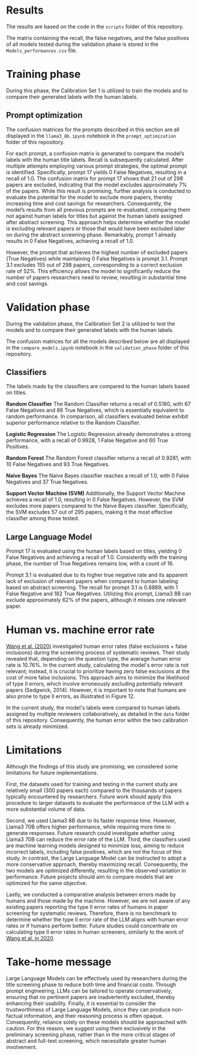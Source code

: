 # Results
The results are based on the code in the `scripts` folder of this repository.

The matrix containing the recall, the false negatives, and the false positives of all models tested during the validation phase is stored in the `Models_performances.csv` file.

# Training phase
During this phase, the Calibration Set 1 is utilized to train the models and to compare their generated labels with the human labels.

## Prompt optimization
The confusion matrices for the prompts described in this section are all displayed in the `llama3_8b.ipynb` notebook in the `prompt_optimization` folder of this repository.

For each prompt, a confusion matrix is generated to compare the model’s labels with the human title labels. Recall is subsequently calculated. After multiple attempts employing various prompt strategies, the optimal prompt is identified. Specifically, prompt 17 yields 0 False Negatives, resulting in a recall of 1.0. The confusion matrix for prompt 17 shows that 21 out of 298 papers are excluded, indicating that the model excludes approximately 7% of the papers. While this result is promising, further analysis is conducted to evaluate the potential for the model to exclude more papers, thereby increasing time and cost savings for researchers. Consequently, the model’s results from all previous prompts are re-evaluated, comparing them not against human labels for titles but against the human labels assigned after abstract screening. This approach helps determine whether the model is excluding relevant papers or those that would have been excluded later on during the abstract screening phase. Remarkably, prompt 1 already results in 0 False Negatives, achieving a recall of 1.0.

However, the prompt that achieves the highest number of excluded papers (True Negatives) while maintaining 0 False Negatives is prompt 3.1. Prompt 3.1 excludes 155 out of 298 papers, corresponding to a correct exclusion rate of 52%. This efficiency allows the model to significantly reduce the number of papers researchers need to review, resulting in substantial time and cost savings.

# Validation phase
During the validation phase, the Calibration Set 2 is utilized to test the models and to compare their generated labels with the human labels.

The confusion matrices for all the models described below are all displayed in the `compare_models.ipynb` notebook in the `validation_phase` folder of this repository.

## Classifiers
The labels made by the classifiers are compared to the human labels based on titles.

**Random Classifier**
The Random Classifier returns a recall of 0.5180, with 67 False Negatives and 86 True Negatives, which is essentially equivalent to random performance. In comparison, all classifiers evaluated below exhibit superior performance relative to the Random Classifier.

**Logistic Regression**
The Logistic Regression already demonstrates a strong performance, with a recall of 0.9928, 1 False Negative and 60 True Positives.

**Random Forest**
The Random Forest classifier returns a recall of 0.9281, with 10 False Negatives and 93 True Negatives.

**Naive Bayes**
The Naive Bayes classifier reaches a recall of 1.0, with 0 False Negatives and 37 True Negatives.

**Support Vector Machine (SVM)**
Additionally, the Support Vector Machine achieves a recall of 1.0, resulting in 0 False Negatives. However, the SVM excludes more papers compared to the Naive Bayes classifier. Specifically, the SVM excludes 57 out of 295 papers, making it the most effective classifier among those tested.

## Large Language Model
Prompt 17 is evaluated using the human labels based on titles, yielding 0 False Negatives and achieving a recall of 1.0. Consistently with the training phase, the number of True Negatives remains low, with a count of 16.

Prompt 3.1 is evaluated due to its higher true negative rate and its apparent lack of exclusion of relevant papers when compared to human labeling based on abstract screening. The recall for prompt 3.1 is 0.8889, with 1 False Negative and 182 True Negatives. Utilizing this prompt, Llama3 8B can exclude approximately 62% of the papers, although it misses one relevant paper.

# Human vs. machine error rate
[Wang et al. (2020)](https://www.ncbi.nlm.nih.gov/pmc/articles/PMC6959565/) investigated human error rates (false exclusions + false inclusions) during the screening process of systematic reviews. Their study revealed that, depending on the question type, the average human error rate is 10.76%. 
In the current study, calculating the model's error rate is not relevant; instead, it is crucial to prioritize having zero false exclusions at the cost of more false inclusions. This approach aims to minimize the likelihood of type II errors, which involve erroneously excluding potentially relevant papers (Sedgwick, 2014). However, it is important to note that humans are also prone to type II errors, as illustrated in Figure 12.

In the current study, the model's labels were compared to human labels assigned by multiple reviewers collaboratively, as detailed in the `data` folder of this repository. Consequently, the human error within the two calibration sets is already minimized.

# Limitations
Although the findings of this study are promising, we considered some limitations for future implementations.

First, the datasets used for training and testing in the current study are relatively small (300 papers each) compared to the thousands of papers typically encountered by researchers. Future work should apply this procedure to larger datasets to evaluate the performance of the LLM with a more substantial volume of data.

Second, we used Llama3 8B due to its faster response time. However, Llama3 70B offers higher performance, while requiring more time to generate responses. Future research could investigate whether using Llama3 70B can reduce the error rate of the LLM.
Third, the classifiers used are machine learning models designed to minimize loss, aiming to reduce incorrect labels, including false positives, which are not the focus of this study. In contrast, the Large Language Model can be instructed to adopt a more conservative approach, thereby maximizing recall. Consequently, the two models are optimized differently, resulting in the observed variation in performance. Future projects should aim to compare models that are optimized for the same objective.

Lastly, we conducted a comparative analysis between errors made by humans and those made by the machine. However, we are not aware of any existing papers reporting the type II error rates of humans in paper screening for systematic reviews. Therefore, there is no benchmark to determine whether the type II error rate of the LLM aligns with human error rates or if humans perform better. Future studies could concentrate on calculating type II error rates in human screeners, similarly to the work of [Wang et al. in 2020](https://www.ncbi.nlm.nih.gov/pmc/articles/PMC6959565/).

# Take-home message
Large Language Models can be effectively used by researchers during the title screening phase to reduce both time and financial costs. Through prompt engineering, LLMs can be tailored to operate conservatively, ensuring that no pertinent papers are inadvertently excluded, thereby enhancing their usability.
Finally, it is essential to consider the trustworthiness of Large Language Models, since they can produce non-factual information, and their reasoning process is often opaque. Consequently, reliance solely on these models should be approached with caution. For this reason, we suggest using them exclusively in the preliminary screening phase, rather than in the more critical stages of abstract and full-text screening, which necessitate greater human involvement.